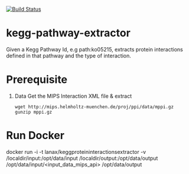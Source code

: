 [![Build Status](https://travis-ci.org/elangovana/kegg-pathway-extractor.svg?branch=master)](https://travis-ci.org/elangovana/kegg-pathway-extractor)

# kegg-pathway-extractor
Given a Kegg Pathway Id, e.g path:ko05215, extracts protein interactions defined in that pathway and the type of interaction.

# Prerequisite
1. Data
   Get the MIPS Interaction XML file & extract
   ```shell
   wget http://mips.helmholtz-muenchen.de/proj/ppi/data/mppi.gz
   gunzip mppi.gz 
   ```  

# Run Docker
docker run -i -t lanax/keggproteininteractionsextractor -v /localdir/input:/opt/data/input /localdir/output:/opt/data/output <konumber> /opt/data/input/<input_data_mips_api>  /opt/data/output 